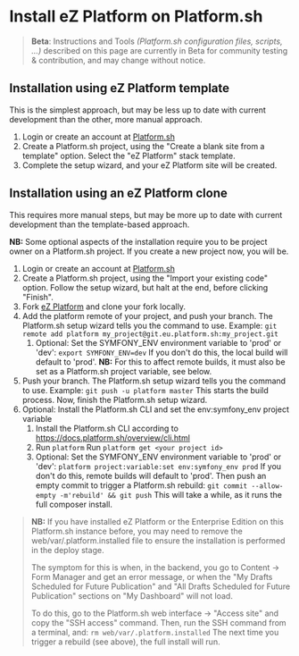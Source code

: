 # Install eZ Platform on Platform.sh

> **Beta**: Instructions and Tools *(Platform.sh configuration files, scripts, ...)* described on this page are currently in Beta for community testing & contribution, and may change without notice.

## Installation using eZ Platform template
This is the simplest approach, but may be less up to date with current development than the other, more manual approach.

1. Login or create an account at [Platform.sh](https://platform.sh)
1. Create a Platform.sh project, using the "Create a blank site from a template" option. Select the "eZ Platform" stack template.
1. Complete the setup wizard, and your eZ Platform site will be created.

## Installation using an eZ Platform clone
This requires more manual steps, but may be more up to date with current development than the template-based approach.

**NB:** Some optional aspects of the installation require you to be project owner on a Platform.sh project. If you create a new project now, you will be.

1. Login or create an account at [Platform.sh](https://platform.sh)
1. Create a Platform.sh project, using the "Import your existing code" option. Follow the setup wizard, but halt at the end, before clicking "Finish".
1. Fork [eZ Platform](https://github.com/ezsystems/ezplatform/) and clone your fork locally.
1. Add the platform remote of your project, and push your branch. The Platform.sh setup wizard tells you the command to use. Example:
   `git remote add platform my_project@git.eu.platform.sh:my_project.git`
   1. Optional: Set the SYMFONY_ENV environment variable to 'prod' or 'dev':
      `export SYMFONY_ENV=dev`
      If you don't do this, the local build will default to 'prod'.
      **NB:** For this to affect remote builds, it must also be set as a Platform.sh project variable, see below.
1. Push your branch. The Platform.sh setup wizard tells you the command to use. Example:
   `git push -u platform master`
   This starts the build process.
   Now, finish the Platform.sh setup wizard.
1. Optional: Install the Platform.sh CLI and set the env:symfony_env project variable
   1. Install the Platform.sh CLI according to https://docs.platform.sh/overview/cli.html
   1. Run `platform`
      Run `platform get <your project id>`
   1. Optional: Set the SYMFONY_ENV environment variable to 'prod' or 'dev':
      `platform project:variable:set env:symfony_env prod`
      If you don't do this, remote builds will default to 'prod'.
      Then push an empty commit to trigger a Platform.sh rebuild:
      `git commit --allow-empty -m'rebuild' && git push`
      This will take a while, as it runs the full composer install.

> **NB:** If you have installed eZ Platform or the Enterprise Edition on this Platform.sh instance before, you may need to remove the web/var/.platform.installed file to ensure the installation is performed in the deploy stage.
>
> The symptom for this is when, in the backend, you go to Content -> Form Manager and get an error message, or when the "My Drafts Scheduled for Future Publication" and "All Drafts Scheduled for Future Publication" sections on "My Dashboard" will not load.
>
> To do this, go to the Platform.sh web interface -> "Access site" and copy the "SSH access" command. Then, run the SSH command from a terminal, and:
> `rm web/var/.platform.installed`
> The next time you trigger a rebuild (see above), the full install will run.

